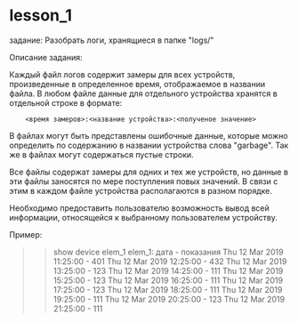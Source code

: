 # lesson_1
задание:
   Разобрать логи, хранящиеся в папке "logs/"

Описание задания:

   Каждый файл логов содержит замеры для всех устройств, произведенные в определенное время, отображаемое в названии файла.
   В любом файле данные для отдельного устройства хранятся в отдельной строке в формате:
        
        <время замеров>:<название устройства>:<полученое значение>
  
  В файлах могут быть представлены ошибочные данные, которые можно определить по содержанию в названии устройства слова "garbage".
  Так же в файлах могут содержаться пустые строки.
  
  Все файлы содержат замеры для одних и тех же устройств, но данные в эти файлы заносятся по мере поступления повых значений. В связи с этим в каждом файле устройства располагаются в разном порядке.
  
  Необходимо предоставить пользователю возможность вывод всей информации, относящейся к выбранному пользователем устройству.
  
  Пример:
  >> show device elem_1
  >> elem_1:
               дата          - показания
    Thu 12 Mar 2019 11:25:00 - 401
    Thu 12 Mar 2019 12:25:00 - 432
    Thu 12 Mar 2019 13:25:00 - 123
    Thu 12 Mar 2019 14:25:00 - 111
    Thu 12 Mar 2019 15:25:00 - 123
    Thu 12 Mar 2019 16:25:00 - 111
    Thu 12 Mar 2019 17:25:00 - 123
    Thu 12 Mar 2019 18:25:00 - 111
    Thu 12 Mar 2019 19:25:00 - 111
    Thu 12 Mar 2019 20:25:00 - 123
    Thu 12 Mar 2019 21:25:00 - 111
    
    
   >> 
   
